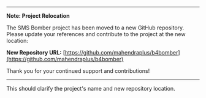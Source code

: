 
---

**Note: Project Relocation**

The SMS Bomber project has been moved to a new GitHub repository. Please update your references and contribute to the project at the new location:

**New Repository URL:** [https://github.com/mahendraplus/b4bomber](https://github.com/mahendraplus/b4bomber)

Thank you for your continued support and contributions!

---

This should clarify the project's name and new repository location.
